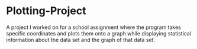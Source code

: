 # Plotting-Project
A project I worked on for a school assignment where the program takes specific coordinates and plots them onto a graph while displaying statistical information about the data set and the graph of that data set. 
